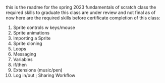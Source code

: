 this is the readme for the spring 2023 fundamentals of scratch class
the required skills to graduate this class are under review and not final
as of now here are the required skills before certificate completion of this class:

1.  Sprite controls w keys/mouse
2.  Sprite animations
3.  Importing a Sprite
4.  Sprite cloning
5.  Loops
6.  Messaging
7.  Variables
8.  if/then
9.  Extensions (music/pen)
10. Log in/out ; Sharing Workflow
